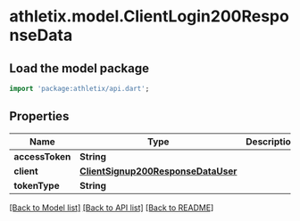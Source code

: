 # athletix.model.ClientLogin200ResponseData

## Load the model package
```dart
import 'package:athletix/api.dart';
```

## Properties
Name | Type | Description | Notes
------------ | ------------- | ------------- | -------------
**accessToken** | **String** |  | [optional] 
**client** | [**ClientSignup200ResponseDataUser**](ClientSignup200ResponseDataUser.md) |  | [optional] 
**tokenType** | **String** |  | [optional] 

[[Back to Model list]](../README.md#documentation-for-models) [[Back to API list]](../README.md#documentation-for-api-endpoints) [[Back to README]](../README.md)


